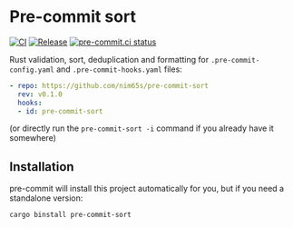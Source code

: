 # Pre-commit sort

[![CI](https://github.com/nim65s/pre-commit-sort/actions/workflows/ci.yml/badge.svg)](https://github.com/nim65s/pre-commit-sort/actions/workflows/ci.yml)
[![Release](https://github.com/nim65s/pre-commit-sort/actions/workflows/release.yml/badge.svg)](https://github.com/nim65s/pre-commit-sort/actions/workflows/release.yml)
[![pre-commit.ci status](https://results.pre-commit.ci/badge/github/nim65s/pre-commit-sort/main.svg)](https://results.pre-commit.ci/latest/github/nim65s/pre-commit-sort/main)

Rust validation, sort, deduplication and formatting for `.pre-commit-config.yaml` and `.pre-commit-hooks.yaml` files:

```yaml
- repo: https://github.com/nim65s/pre-commit-sort
  rev: v0.1.0
  hooks:
  - id: pre-commit-sort
```

(or directly run the `pre-commit-sort -i` command if you already have it somewhere)

## Installation

pre-commit will install this project automatically for you, but if you need a standalone version:

```
cargo binstall pre-commit-sort
```
